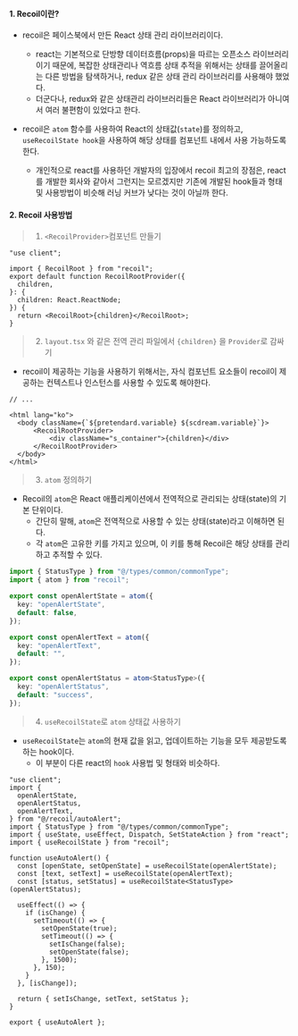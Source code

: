 
#### 1. Recoil이란? 

- recoil은 페이스북에서 만든 React 상태 관리 라이브러리이다.
    - react는 기본적으로 단방향 데이터흐름(props)을 따르는 오픈소스 라이브러리이기 때문에, 복잡한 상태관리나 역흐름 상태 추적을 위해서는 상태를 끌어올리는 다른 방법을 탐색하거나, redux 같은 상태 관리 라이브러리를 사용해야 했었다.
    - 더군다나, redux와 같은 상태관리 라이브러리들은 React 라이브러리가 아니여서 여러 불편함이 있었다고 한다.

- recoil은 `atom` 함수를 사용하여 React의 상태값(`state`)를 정의하고, `useRecoilState hook`을 사용하여 해당 상태를 컴포넌트 내에서 사용 가능하도록 한다.
    - 개인적으로 react를 사용하던 개발자의 입장에서 recoil 최고의 장점은, react를 개발한 회사와 같아서 그런지는 모르겠지만 기존에 개발된 hook들과 형태 및 사용방법이 비슷해 러닝 커브가 낮다는 것이 아닐까 한다.

#### 2. Recoil 사용방법

> 1. `<RecoilProvider>`컴포넌트 만들기
```tsx
"use client";

import { RecoilRoot } from "recoil";
export default function RecoilRootProvider({
  children,
}: {
  children: React.ReactNode;
}) {
  return <RecoilRoot>{children}</RecoilRoot>;
}

```

> 2. `layout.tsx` 와 같은 전역 관리 파일에서 `{children}` 을 `Provider`로 감싸기
- recoil이 제공하는 기능을 사용하기 위해서는, 자식 컴포넌트 요소들이 recoil이 제공하는 컨텍스트나 인스턴스를 사용할 수 있도록 해야한다.

```tsx
// ...

<html lang="ko">
  <body className={`${pretendard.variable} ${scdream.variable}`}>
      <RecoilRootProvider>
          <div className="s_container">{children}</div>
      </RecoilRootProvider>
  </body>
</html>
```

> 3. `atom` 정의하기
- Recoil의 `atom`은 React 애플리케이션에서 전역적으로 관리되는 상태(state)의 기본 단위이다.
    - 간단히 말해, `atom`은 전역적으로 사용할 수 있는 상태(state)라고 이해하면 된다.
    - 각 `atom`은 고유한 키를 가지고 있으며, 이 키를 통해 Recoil은 해당 상태를 관리하고 추적할 수 있다.
```ts
import { StatusType } from "@/types/common/commonType";
import { atom } from "recoil";

export const openAlertState = atom({
  key: "openAlertState",
  default: false,
});

export const openAlertText = atom({
  key: "openAlertText",
  default: "",
});

export const openAlertStatus = atom<StatusType>({
  key: "openAlertStatus",
  default: "success",
});

```

> 4. `useRecoilState`로 `atom` 상태값 사용하기
- `useRecoilState`는 `atom`의 현재 값을 읽고, 업데이트하는 기능을 모두 제공받도록 하는 hook이다.
    - 이 부분이 다른 react의 `hook` 사용법 및 형태와 비슷하다.

```tsx
"use client";
import {
  openAlertState,
  openAlertStatus,
  openAlertText,
} from "@/recoil/autoAlert";
import { StatusType } from "@/types/common/commonType";
import { useState, useEffect, Dispatch, SetStateAction } from "react";
import { useRecoilState } from "recoil";

function useAutoAlert() {
  const [openState, setOpenState] = useRecoilState(openAlertState);
  const [text, setText] = useRecoilState(openAlertText);
  const [status, setStatus] = useRecoilState<StatusType>(openAlertStatus);

  useEffect(() => {
    if (isChange) {
      setTimeout(() => {
        setOpenState(true);
        setTimeout(() => {
          setIsChange(false);
          setOpenState(false);
        }, 1500);
      }, 150);
    }
  }, [isChange]);

  return { setIsChange, setText, setStatus };
}

export { useAutoAlert };
```